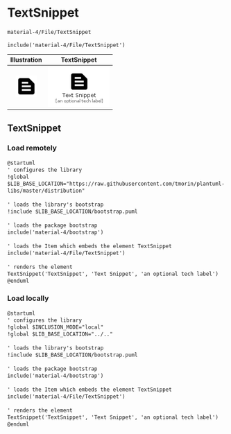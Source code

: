 # TextSnippet


```text
material-4/File/TextSnippet
```

```text
include('material-4/File/TextSnippet')
```



| Illustration | TextSnippet |
| :---: | :---: |
| ![illustration for Illustration](../../material-4/File/TextSnippet.png) | ![illustration for TextSnippet](../../material-4/File/TextSnippet.Local.png) |




## TextSnippet

### Load remotely
```plantuml
@startuml
' configures the library
!global $LIB_BASE_LOCATION="https://raw.githubusercontent.com/tmorin/plantuml-libs/master/distribution"

' loads the library's bootstrap
!include $LIB_BASE_LOCATION/bootstrap.puml

' loads the package bootstrap
include('material-4/bootstrap')

' loads the Item which embeds the element TextSnippet
include('material-4/File/TextSnippet')

' renders the element
TextSnippet('TextSnippet', 'Text Snippet', 'an optional tech label')
@enduml
```

### Load locally
```plantuml
@startuml
' configures the library
!global $INCLUSION_MODE="local"
!global $LIB_BASE_LOCATION="../.."

' loads the library's bootstrap
!include $LIB_BASE_LOCATION/bootstrap.puml

' loads the package bootstrap
include('material-4/bootstrap')

' loads the Item which embeds the element TextSnippet
include('material-4/File/TextSnippet')

' renders the element
TextSnippet('TextSnippet', 'Text Snippet', 'an optional tech label')
@enduml
```

